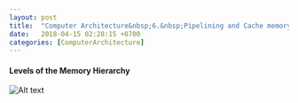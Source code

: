```yaml
---
layout: post
title:  "Computer Architecture&nbsp;6.&nbsp;Pipelining and Cache memory Basics(3/3)"
date:   2018-04-15 02:28:15 +0700
categories: [ComputerArchitecture]
---
```


#### Levels of the Memory Hierarchy

![Alt text](http://leesangwon0114.github.io/static/img/CA/6.1.PNG)
